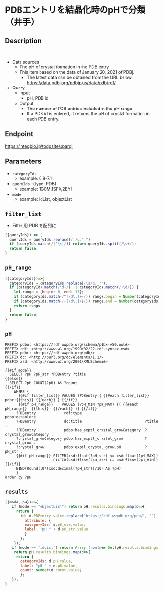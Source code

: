 # PDBエントリを結晶化時のpHで分類（井手）

## Description
 
- Data sources
    - The pH of crystal formation in the PDB entry
    - This item based on the data of January 20, 2021 of PDBj. 
        - The latest data can be obtained from the URL below. https://data.pdbj.org/pdbjplus/data/pdb/rdf/
- Query
    - Input
        - pH, PDB id
    - Output
        - The number of PDB entries included in the pH range
        - If a PDB id is entered, it returns the pH of crystal formation in each PDB entry.

## Endpoint

https://integbio.jp/togosite/sparql

## Parameters

* `categoryIds`
  * example: 6.8-7.1
* `queryIds` -(type: PDB)
  * example: 1G0M,1SFX,2EYI
* `mode` 
  * example: idList, objectList

  
## `filter_list`
- Filter 用 PDB を配列に
```javascript
({queryIds}) => {
  queryIds = queryIds.replace(/,/g," ")
  if (queryIds.match(/[^\s]/)) return queryIds.split(/\s+/);
  return false;
}
```

## `pH_range`
```javascript
({categoryIds})=>{
  categoryIds = categoryIds.replace(/\s/g, "");
  if (categoryIds.match(/\d-/) || categoryIds.match(/-\d/)) {
    let range = {begin: 0, end: 13};                                       //false
    if (categoryIds.match(/^[\d\.]+-/)) range.begin = Number(categoryIds.match(/^([\d\.]+)-/)[1]);
    if (categoryIds.match(/-[\d\.]+$/)) range.end = Number(categoryIds.match(/-([\d\.]+)$/)[1]);
    return range;         
  }
  return false;
}
```

## `pH`

```sparql
PREFIX pdbo: <https://rdf.wwpdb.org/schema/pdbx-v50.owl#>
PREFIX rdf: <http://www.w3.org/1999/02/22-rdf-syntax-ns#>
PREFIX pdbr: <https://rdf.wwpdb.org/pdb/>
PREFIX dc: <http://purl.org/dc/elements/1.1/>
PREFIX xsd: <http://www.w3.org/2001/XMLSchema#> 

{{#if mode}}
  SELECT ?pH ?pH_str ?PDBentry ?title
{{else}}
  SELECT ?pH COUNT(?pH) AS ?count 
{{/if}}  
    WHERE {
      {{#if filter_list}} VALUES ?PDBentry { {{#each filter_list}} pdbr:{{this}} {{/each}} } {{/if}}
      {{#if pH_range}}    VALUES (?pH_MIN ?pH_MAX) {( {{#each pH_range}}  {{this}}  {{/each}} )} {{/if}}  
     ?PDBentry             rdf:type	                            pdbo:datablock .
     ?PDBentry             dc:title  	                        ?title .
     ?PDBentry             pdbo:has_exptl_crystal_growCategory	?crystal_growCategory .
     ?crystal_growCategory pdbo:has_exptl_crystal_grow	        ?crystal_grow .
     ?crystal_grow         pdbo:exptl_crystal_grow.pH	        ?pH_str .
     {{#if pH_range}} FILTER(xsd:float(?pH_str) <= xsd:float(?pH_MAX))    
                      FILTER(xsd:float(?pH_str) >= xsd:float(?pH_MIN)) {{/if}}          
     BIND(Round(10*(xsd:decimal(?pH_str))/10) AS ?pH)         
     }
order by ?pH  
```

## `results`

```javascript
({mode, pH})=>{
   if (mode == "objectList") return pH.results.bindings.map(d=>{ 
     return {
       id: d.PDBentry.value.replace("https://rdf.wwpdb.org/pdb/", ""), 
         attribute: {
         categoryIds: d.pH_str.value, 
         label: "pH " + d.pH_str.value
         }
       };
    });
   if (mode == "idList") return Array.from(new Set(pH.results.bindings.map(d=>d.PDBentry.value.replace("https://rdf.wwpdb.org/pdb/", "")))); // unique
    return pH.results.bindings.map(d=>{
     return {
       categoryIds: d.pH.value, 
       label: "pH " + d.pH.value, 
       count: Number(d.count.value)
       };
   });	
}
```



